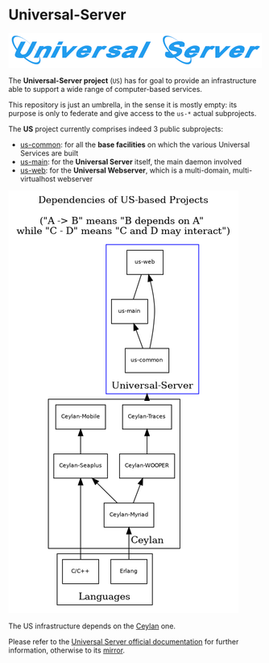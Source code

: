 # Universal-Server

![](/us-umbrella-title.png)

The **Universal-Server project** (`US`) has for goal to provide an infrastructure able to support a wide range of computer-based services.

This repository is just an umbrella, in the sense it is mostly empty: its purpose is only to federate and give access to the `us-*` actual subprojects. 

The **US** project currently comprises indeed 3 public subprojects:
 - [us-common](https://github.com/Olivier-Boudeville/us-common): for all the **base facilities** on which the various Universal Services are built
 - [us-main](https://github.com/Olivier-Boudeville/us-main): for the **Universal Server** itself, the main daemon involved 
 - [us-web](https://github.com/Olivier-Boudeville/us-web): for the **Universal Webserver**, which is a multi-domain, multi-virtualhost webserver
  
![US dependencies](us-dependencies.png "US Dependencies")

The US infrastructure depends on the [Ceylan](https://github.com/Olivier-Boudeville/Ceylan) one.

Please refer to the [Universal Server official documentation](http://us.esperide.org) for further information, otherwise to its [mirror](http://olivier-boudeville.github.io/Universal-Server/).
